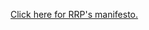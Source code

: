 [Click here for RRP's manifesto.](https://drive.google.com/drive/folders/1GJXeAszej5uFO8SUuLVRvO5fkA12oWqw)
